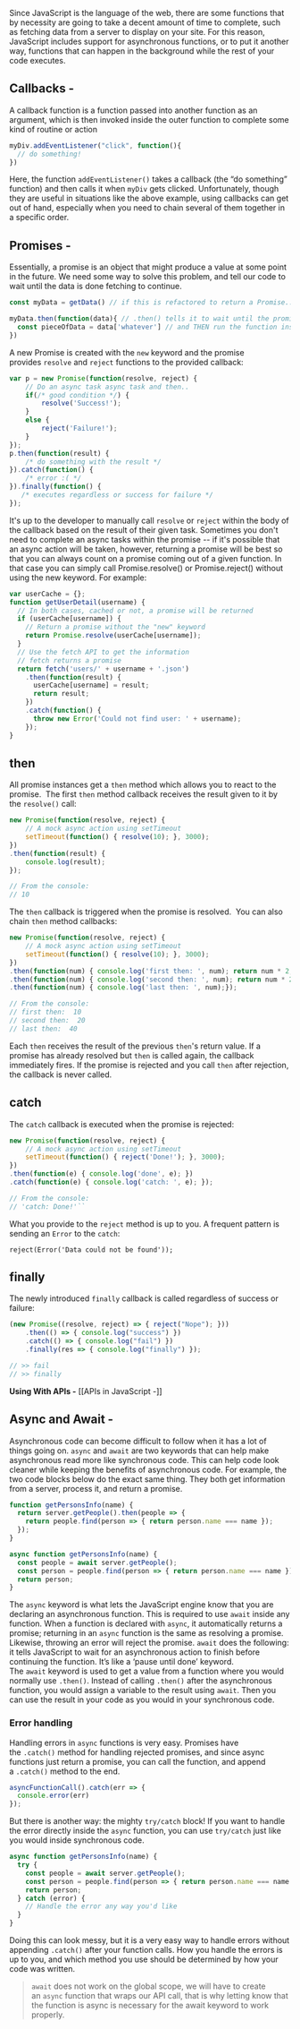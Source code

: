Since JavaScript is the language of the web, there are some functions that by necessity are going to take a decent amount of time to complete, such as fetching data from a server to display on your site. For this reason, JavaScript includes support for asynchronous functions, or to put it another way, functions that can happen in the background while the rest of your code executes.
## Callbacks -
A callback function is a function passed into another function as an argument, which is then invoked inside the outer function to complete some kind of routine or action
```javascript
myDiv.addEventListener("click", function(){
  // do something!
})
```
Here, the function `addEventListener()` takes a callback (the “do something” function) and then calls it when `myDiv` gets clicked.
Unfortunately, though they are useful in situations like the above example, using callbacks can get out of hand, especially when you need to chain several of them together in a specific order.
## Promises - 
Essentially, a promise is an object that might produce a value at some point in the future. 
We need some way to solve this problem, and tell our code to wait until the data is done fetching to continue.
```JavaScript
const myData = getData() // if this is refactored to return a Promise...

myData.then(function(data){ // .then() tells it to wait until the promise is resolved
  const pieceOfData = data['whatever'] // and THEN run the function inside
})
```
A new Promise is created with the `new` keyword and the promise provides `resolve` and `reject` functions to the provided callback:
```JavaScript
var p = new Promise(function(resolve, reject) {
	// Do an async task async task and then..
	if(/* good condition */) {
		resolve('Success!');
	}
	else {
		reject('Failure!');
	}
});
p.then(function(result) { 
	/* do something with the result */
}).catch(function() {
	/* error :( */
}).finally(function() {
   /* executes regardless or success for failure */ 
});
```
It's up to the developer to manually call `resolve` or `reject` within the body of the callback based on the result of their given task.
Sometimes you don't need to complete an async tasks within the promise -- if it's possible that an async action will be taken, however, returning a promise will be best so that you can always count on a promise coming out of a given function. In that case you can simply call Promise.resolve() or Promise.reject() without using the new keyword. For example:
```JavaScript
var userCache = {};
function getUserDetail(username) {
  // In both cases, cached or not, a promise will be returned
  if (userCache[username]) {
  	// Return a promise without the "new" keyword
    return Promise.resolve(userCache[username]);
  }
  // Use the fetch API to get the information
  // fetch returns a promise
  return fetch('users/' + username + '.json')
    .then(function(result) {
      userCache[username] = result;
      return result;
    })
    .catch(function() {
      throw new Error('Could not find user: ' + username);
    });
}
```

## then
All promise instances get a `then` method which allows you to react to the promise.  The first `then` method callback receives the result given to it by the `resolve()` call:
```JavaScript
new Promise(function(resolve, reject) {
	// A mock async action using setTimeout
	setTimeout(function() { resolve(10); }, 3000);
})
.then(function(result) {
	console.log(result);
});

// From the console:
// 10
```
The `then` callback is triggered when the promise is resolved.  You can also chain `then` method callbacks:
```JavaScript
new Promise(function(resolve, reject) { 
	// A mock async action using setTimeout
	setTimeout(function() { resolve(10); }, 3000);
})
.then(function(num) { console.log('first then: ', num); return num * 2; })
.then(function(num) { console.log('second then: ', num); return num * 2; })
.then(function(num) { console.log('last then: ', num);});

// From the console:
// first then:  10
// second then:  20
// last then:  40
```
Each `then` receives the result of the previous `then`'s return value.
If a promise has already resolved but `then` is called again, the callback immediately fires. If the promise is rejected and you call `then` after rejection, the callback is never called.
## catch

The `catch` callback is executed when the promise is rejected:

```JavaScript
new Promise(function(resolve, reject) {
	// A mock async action using setTimeout
	setTimeout(function() { reject('Done!'); }, 3000);
})
.then(function(e) { console.log('done', e); })
.catch(function(e) { console.log('catch: ', e); });

// From the console:
// 'catch: Done!'``
```
What you provide to the `reject` method is up to you. A frequent pattern is sending an `Error` to the `catch`:

`reject(Error('Data could not be found'));`

## finally
The newly introduced `finally` callback is called regardless of success or failure:
```JavaScript
(new Promise((resolve, reject) => { reject("Nope"); }))
    .then(() => { console.log("success") })
    .catch(() => { console.log("fail") })
    .finally(res => { console.log("finally") });

// >> fail
// >> finally
```

**Using With APIs -** [[APIs in JavaScript -]]

## Async and Await - 
Asynchronous code can become difficult to follow when it has a lot of things going on. `async` and `await` are two keywords that can help make asynchronous read more like synchronous code. This can help code look cleaner while keeping the benefits of asynchronous code.
For example, the two code blocks below do the exact same thing. They both get information from a server, process it, and return a promise.
```javascript
function getPersonsInfo(name) {
  return server.getPeople().then(people => {
    return people.find(person => { return person.name === name });
  });
}
```
```javascript
async function getPersonsInfo(name) {
  const people = await server.getPeople();
  const person = people.find(person => { return person.name === name });
  return person;
}
```
The `async` keyword is what lets the JavaScript engine know that you are declaring an asynchronous function. This is required to use `await` inside any function. When a function is declared with `async`, it automatically returns a promise; returning in an `async` function is the same as resolving a promise. Likewise, throwing an error will reject the promise.
`await` does the following: it tells JavaScript to wait for an asynchronous action to finish before continuing the function. It’s like a ‘pause until done’ keyword. The `await` keyword is used to get a value from a function where you would normally use `.then()`. Instead of calling `.then()` after the asynchronous function, you would assign a variable to the result using `await`. Then you can use the result in your code as you would in your synchronous code.
### Error handling
Handling errors in `async` functions is very easy. Promises have the `.catch()` method for handling rejected promises, and since async functions just return a promise, you can call the function, and append a `.catch()` method to the end.
```javascript
asyncFunctionCall().catch(err => {
  console.error(err)
});
```
But there is another way: the mighty `try/catch` block! If you want to handle the error directly inside the `async` function, you can use `try/catch` just like you would inside synchronous code.
```javascript
async function getPersonsInfo(name) {
  try {
    const people = await server.getPeople();
    const person = people.find(person => { return person.name === name });
    return person;
  } catch (error) {
    // Handle the error any way you'd like
  }
}
```
Doing this can look messy, but it is a very easy way to handle errors without appending `.catch()` after your function calls. How you handle the errors is up to you, and which method you use should be determined by how your code was written.

> `await` does not work on the global scope, we will have to create an `async` function that wraps our API call, that is why letting know that the function is async is necessary for the await keyword to work properly.

